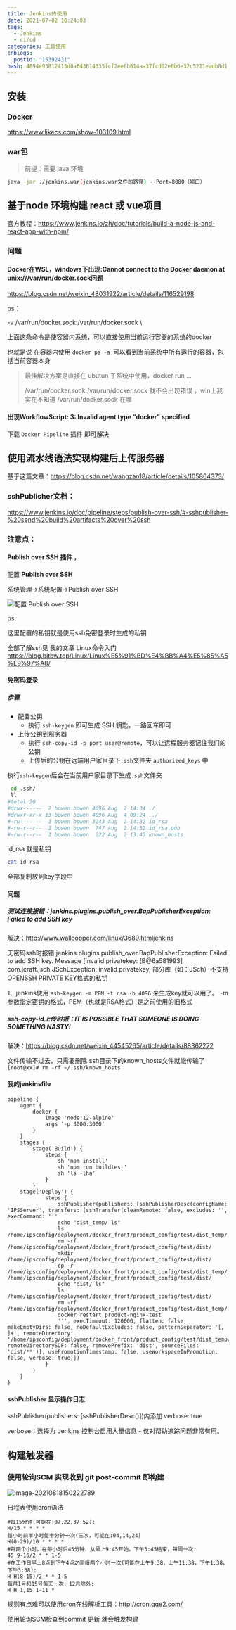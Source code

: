 ```yaml
---
title: Jenkins的使用
date: 2021-07-02 10:24:03
tags:
  - Jenkins
  - ci/cd
categories: 工具使用
cnblogs:
  postid: "15392431"
hash: 4894e95812415d0a643614335fcf2ee6b814aa37fcd02e6b6e32c5211eadb8d1
---
```




## 安装

### Docker

https://www.likecs.com/show-103109.html

### war包

> 前提：需要 java 环境

```bash
java -jar ./jenkins.war(jenkins.war文件的路径) --Port=8080（端口）
```

## 基于node 环境构建 react 或 vue项目

官方教程：https://www.jenkins.io/zh/doc/tutorials/build-a-node-js-and-react-app-with-npm/

### 问题

#### Docker在WSL，windows下出现:Cannot connect to the Docker daemon at unix:///var/run/docker.sock问题

https://blog.csdn.net/weixin_48031922/article/details/116529198

ps： 

-v /var/run/docker.sock:/var/run/docker.sock \

上面这条命令是使容器内系统，可以直接使用当前运行容器的系统的docker

也就是说 在容器内使用 `docker ps -a `可以看到当前系统中所有运行的容器，包括当前容器本身

> 最佳解决方案是直接在 ubutun 子系统中使用，docker run  ...
>
>  /var/run/docker.sock:/var/run/docker.sock  就不会出现错误 ，win上我实在不知道 /var/run/docker.sock 在哪



#### 出现WorkflowScript: 3: Invalid agent type "docker" specified

下载 `Docker Pipeline` 插件 即可解决

## 使用流水线语法实现构建后上传服务器

基于这篇文章：https://blog.csdn.net/wangzan18/article/details/105864373/

### sshPublisher文档：

https://www.jenkins.io/doc/pipeline/steps/publish-over-ssh/#-sshpublisher-%20send%20build%20artifacts%20over%20ssh

### 注意点：

#### **Publish over SSH** 插件 ，

配置 **Publish over SSH** 

系统管理->系统配置->Publish over SSH

![配置 **Publish over SSH** ](https://gitee.com/bitbw/my-gallery/raw/master/img/Publish%20over%20SSH%E9%85%8D%E7%BD%AE.png)

ps:

这里配置的私钥就是使用ssh免密登录时生成的私钥 

全部了解ssh见 我的文章 Linux命令入门 https://blog.bitbw.top/Linux/Linux%E5%91%BD%E4%BB%A4%E5%85%A5%E9%97%A8/

#### 免密码登录

##### 步骤

- 配置公钥
  - 执行 `ssh-keygen` 即可生成 SSH 钥匙，一路回车即可
- 上传公钥到服务器
  - 执行 `ssh-copy-id -p port user@remote`，可以让远程服务器记住我们的公钥
  - 上传后的公钥在远端用户家目录下`.ssh`文件夹 `authorized_keys` 中

执行`ssh-keygen`后会在当前用户家目录下生成`.ssh`文件夹 

```bash
 cd .ssh/
 ll
#total 20
#drwx------  2 bowen bowen 4096 Aug  2 14:34 ./
#drwxr-xr-x 13 bowen bowen 4096 Aug  4 09:24 ../
#-rw-------  1 bowen bowen 3243 Aug  2 14:32 id_rsa
#-rw-r--r--  1 bowen bowen  747 Aug  2 14:32 id_rsa.pub
#-rw-r--r--  1 bowen bowen  222 Aug  2 13:43 known_hosts
```

id_rsa 就是私钥 

```bash
cat id_rsa
```

全部复制放到key字段中

#### 问题

##### 测试连接报错：jenkins.plugins.publish_over.BapPublisherException: Failed to add SSH key

解决：http://www.wallcopper.com/linux/3689.htmljenkins

无密码ssh时报错:jenkins.plugins.publish_over.BapPublisherException: Failed to add SSH key. Message [invalid privatekey: [B@6a581993]
com.jcraft.jsch.JSchException: invalid privatekey, 部分库（如：JSch）不支持OPENSSH PRIVATE KEY格式的私钥

1、jenkins使用 `ssh-keygen -m PEM -t rsa -b 4096` 来生成key就可以用了。
-m 参数指定密钥的格式，PEM（也就是RSA格式）是之前使用的旧格式

##### ssh-copy-id上传时报：IT IS POSSIBLE THAT SOMEONE IS DOING SOMETHING NASTY!

解决：https://blog.csdn.net/weixin_44545265/article/details/88362272

文件传输不过去，只需要删除.ssh目录下的known_hosts文件就能传输了
`[root@xx]# rm -rf ~/.ssh/known_hosts`

#### 我的jenkinsfile

```
pipeline {
    agent {
        docker {
            image 'node:12-alpine' 
            args '-p 3000:3000' 
        }
    }
    stages {
        stage('Build') { 
            steps {
                sh 'npm install'
                sh 'npm run buildtest'
                sh 'ls -lha' 
            }
        }
	stage('Deploy') {
            steps {
                sshPublisher(publishers: [sshPublisherDesc(configName: 'IPSServer', transfers: [sshTransfer(cleanRemote: false, excludes: '', execCommand: '''
                echo "dist_temp/ ls"
                ls /home/ipsconfig/deployment/docker_front/product_config/test/dist_temp/
                rm -rf /home/ipsconfig/deployment/docker_front/product_config/test/dist/
                mkdir /home/ipsconfig/deployment/docker_front/product_config/test/dist/
                cp -r /home/ipsconfig/deployment/docker_front/product_config/test/dist_temp/.   /home/ipsconfig/deployment/docker_front/product_config/test/dist/
                echo "dist/ ls"
                ls /home/ipsconfig/deployment/docker_front/product_config/test/dist/
                rm -rf /home/ipsconfig/deployment/docker_front/product_config/test/dist_temp/
                docker restart product-nginx-test
                ''', execTimeout: 120000, flatten: false, makeEmptyDirs: false, noDefaultExcludes: false, patternSeparator: '[, ]+', remoteDirectory: '/home/ipsconfig/deployment/docker_front/product_config/test/dist_temp/', remoteDirectorySDF: false, removePrefix: 'dist', sourceFiles: 'dist/**')], usePromotionTimestamp: false, useWorkspaceInPromotion: false, verbose: true)])
            }
        }
    }
}
```

#### sshPublisher 显示操作日志

sshPublisher(publishers: [sshPublisherDesc()])内添加 verbose: true

verbose：选择为 Jenkins 控制台启用大量信息 - 仅对帮助追踪问题非常有用。

## 构建触发器

### 使用轮询SCM 实现收到 git post-commit 即构建

![image-20210818150222789](https://gitee.com/bitbw/my-gallery/raw/master/img/%E4%BD%BF%E7%94%A8%E8%BD%AE%E8%AF%A2SCM%20%E5%AE%9E%E7%8E%B0%E6%94%B6%E5%88%B0%20git%20post-commit%20%E5%8D%B3%E6%9E%84%E5%BB%BA-20210818150222789.png)

 日程表使用cron语法

```
#每15分钟(可能在:07,22,37,52):
H/15 * * * *
每小时前半小时每十分钟一次(三次，可能在:04,14,24)
H(0-29)/10 * * * *
#每两个小时，在每小时后45分钟，从早上9:45开始，下午3:45结束，每周一次:
45 9-16/2 * * 1-5
#在工作日早上8点到下午4点之间每两个小时一次(可能在上午9:38，上午11:38，下午1:38，下午3:38):
H H(8-15)/2 * * 1-5
每月1号和15号每天一次，12月除外:
H H 1,15 1-11 *
```

规则有点难可以使用cron在线解析工具：http://cron.qqe2.com/

使用轮询SCM检查到commit 更新 就会触发构建

